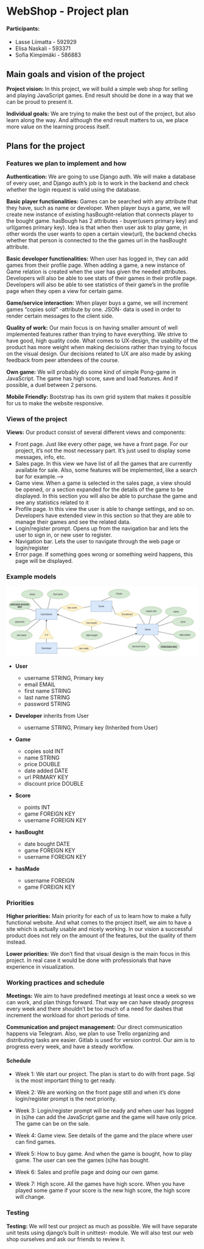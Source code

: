 # WebShop - Project plan #
 
#### Participants: ###
* Lasse Liimatta - 592929 
* Elisa Naskali - 593371 
* Sofia Kimpimäki - 586883 
 


## Main goals and vision of the project ##

**Project vision:** In this project, we will build a simple web shop for selling and playing JavaScript games. End result should be done in a way that we can be proud to present it.

**Individual goals:** We are trying to make the best out of the project, but also learn along the way. And although the end result matters to us, we place more value on the learning process itself. 

 
## Plans for the project ##

 
### Features we plan to implement and how ###
 
**Authentication:** We are going to use Django auth. We will make a database of every user, and Django auth’s job is to work in the backend and check whether the login request is valid using the database.
 
**Basic player functionalities:** Games can be searched with any attribute that they have, such as name or developer.
When player buys a game, we will create new instance of existing hasBought-relation that connects player to the bought game. hasBough has 2 attributes - buyer(users primary key) and url(games primary key). Idea is that when then user ask to play game, in other words the user wants to open a certain view(url), the backend checks whether that person is connected to the the games url in the hasBought attribute.
 
**Basic developer functionalities:** When user has logged in, they can add games from their profile page. When adding a game, a new instance of Game relation is created when the user has given the needed attributes. Developers will also be able to see stats of their games in their profile page. Developers will also be able to see statistics of their game’s in the profile page when they open a view for certain game.
 
**Game/service interaction:** When player buys a game, we will increment games “copies sold” -attribute by one. JSON- data is used in order to render certain messages to the client side.
 
**Quality of work:** Our main focus is on having smaller amount of well implemented features rather than trying to have everything. We strive to have good, high quality code. What comes to UX-design, the usability of the product has more weight when making decisions rather than trying to focus on the visual design. Our decisions related to UX are also made by asking feedback from peer attendees of the course.
 
 
**Own game:** We will probably do some kind of simple Pong-game in JavaScript. The game has high score, save and load features. And if possible, a duel between 2 persons.
 
**Mobile Friendly:** Bootstrap has its own grid system that makes it possible for us to make the website responsive.



### Views of the project ###
 
**Views:** Our product consist of several different views and components:
 
* Front page. Just like every other page, we have a front page. For our project, it’s not the most necessary part. It’s just used to display some messages, info, etc.
* Sales page. In this view we have list of all the games that are currently available for sale. Also, some features will be implemented, like a search bar for example.-->
* Game view. When a game is selected in the sales page, a view should be opened, or a section expanded for the details of the game to be displayed. In this section you will also be able to purchase the game and see any statistics related to it
* Profile page. In this view the user is able to change settings, and so on. Developers have extended view in this section so that they are able to manage their games and see the related data.
* Login/register prompt. Opens up from the navigation bar and lets the user to sign in, or new user to register.
* Navigation bar. Lets the user to navigate through the web page or login/register
* Error page. If something goes wrong or something weird happens, this page will be displayed.


### Example models ###

![ER-diagram of our planned models](ermodel.jpg "ER-diagram of our planned models")

* **User**
	* username STRING, Primary key
	* email EMAIL
	* first name STRING
	* last name STRING
	* password STRING
 

* **Developer** inherits from User
	* username STRING, Primary key (Inherited from User)


* **Game**
    * copies sold INT
    * name STRING
    * price DOUBLE
    * date added DATE
    * url PRIMARY KEY
    * discount price DOUBLE
 

* **Score**
    * points INT
    * game FOREIGN KEY
    * username FOREIGN KEY
 

* **hasBought**
    * date bought DATE
    * game FOREIGN KEY
    * username FOREIGN KEY
 

* **hasMade**
    * username FOREIGN
    * game FOREIGN KEY	

 
 
### Priorities ###
 
**Higher priorities:** Main priority for each of us to learn how to make a fully functional website. And what comes to the project itself, we aim to have a site which is actually usable and nicely working. In our vision a successful product does not rely on the amount of the features, but the quality of them instead.
 
**Lower priorities:** We don’t find that visual design is the main focus in this project. In real case it would be done with professionals that have experience in visualization.



### Working practices and schedule ###
 
 
**Meetings:** We aim to have predefined meetings at least once a week so we can work, and plan things forward. That way we can have steady progress every week and there shouldn’t be too much of a need for dashes that increment the workload for short periods of time.
 
**Communication and project management:** Our direct communication happens via Telegram. Also, we plan to use Trello organizing and distributing tasks are easier. Gitlab is used for version control.
Our aim is to progress every week, and have a steady workflow.

 
#### Schedule ####
 
* Week 1: We start our project. The plan is start to do with front page. Sql is the most important thing to get ready.
 
* Week 2: We are working on the front page still and when it’s done login/register prompt is the next priority. 
 
* Week 3: Login/register prompt will be ready and when user has logged in (s)he can add the JavaScript game and the game will have only price. The game can be on the sale.
 
 
* Week 4: Game view. See details of the game and the place where user can find games.
 
* Week 5: How to buy game. And when the game is bought, how to play game. The user can see the games (s)he has bought.
 
* Week 6: Sales and profile page and doing our own game.
 
* Week 7: High score. All the games have high score. When you have played some game if your score is the new high score, the high score will change.


### Testing ###

**Testing:** We will test our project as much as possible. We will have separate unit tests using django’s built in unittest- module. We will also test our web shop ourselves and ask our friends to review it. 








